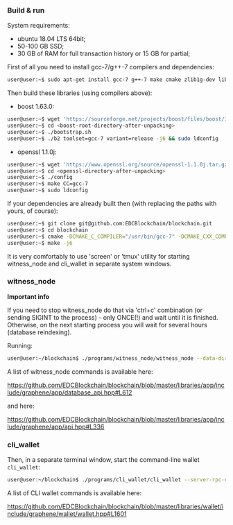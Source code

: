 ### Build & run

System requirements:
- ubuntu 18.04 LTS 64bit;
- 50-100 GB SSD;
- 30 GB of RAM for full transaction history or 15 GB for partial;

First of all you need to install gcc-7/g++-7 compilers and dependencies:

```bash
user@user:~$ sudo apt-get install gcc-7 g++-7 make cmake zlib1g-dev libbz2-dev libdb++-dev libdb-dev libssl-dev openssl libreadline-dev autoconf libtool libncurses5-dev automake
```

Then build these libraries (using compilers above):

- boost 1.63.0:

```bash
user@user:~$ wget 'https://sourceforge.net/projects/boost/files/boost/1.63.0/boost_1_63_0.tar.gz'
user@user:~$ cd <boost-root-directory-after-unpacking>
user@user:~$ ./bootstrap.sh
user@user:~$ ./b2 toolset=gcc-7 variant=release -j6 && sudo ldconfig
```
- openssl 1.1.0j:

```bash
user@user:~$ wget 'https://www.openssl.org/source/openssl-1.1.0j.tar.gz'
user@user:~$ cd <openssl-directory-after-unpacking>
user@user:~$ ./config
user@user:~$ make CC=gcc-7
user@user:~$ sudo ldconfig
```

If your dependencies are already built then (with replacing the paths with yours, of course):

```bash
user@user:~$ git clone git@github.com:EDCBlockchain/blockchain.git
user@user:~$ cd blockchain
user@user:~$ cmake -DCMAKE_C_COMPILER="/usr/bin/gcc-7" -DCMAKE_CXX_COMPILER="/usr/bin/g++-7" -DBOOST_ROOT="/home/devuser/work/boost_1_63_0" -DOPENSSL_ROOT_DIR="/home/devuser/work/openssl-1.1.0j" -DOPENSSL_INCLUDE_DIR="/home/devuser/work/openssl-1.1.0j/include" -DOPENSSL_LIBRARIES="/home/devuser/work/openssl-1.1.0j" -DCMAKE_BUILD_TYPE=RelWithDebInfo
user@user:~$ make -j6
```

It is very comfortably to use 'screen' or 'tmux' utility for starting witness_node and cli_wallet in separate system windows.

### witness_node
<b>Important info</b>

If you need to stop witness_node do that via 'ctrl+c' combination (or sending SIGINT to the process) - only ONCE(!) and wait until it is finished. Otherwise, on the next starting process you will wait for several hours (database reindexing).

Running:

```bash
user@user:~/blockchain$ ./programs/witness_node/witness_node --data-dir=data --rpc-endpoint=127.0.0.1:5909 --genesis-json=genesis.json
```

A list of witness_node commands is available here:

   https://github.com/EDCBlockchain/blockchain/blob/master/libraries/app/include/graphene/app/database_api.hpp#L612
   
   and here:
   
   https://github.com/EDCBlockchain/blockchain/blob/master/libraries/app/include/graphene/app/api.hpp#L336

### cli_wallet

Then, in a separate terminal window, start the command-line wallet `cli_wallet`:
```bash
user@user:~/blockchain$ ./programs/cli_wallet/cli_wallet --server-rpc-endpoint=ws://127.0.0.1:5909 --rpc-endpoint=127.0.0.1:8085 --rpc-http-endpoint=127.0.0.1:8086 --chain-id=979b29912e5546dbf47604692aafc94519f486c56221a5705f0c7f5f294df126 --wallet-file=wallet.json --no-backups
```

A list of CLI wallet commands is available here:

   https://github.com/EDCBlockchain/blockchain/blob/master/libraries/wallet/include/graphene/wallet/wallet.hpp#L1601    
   
